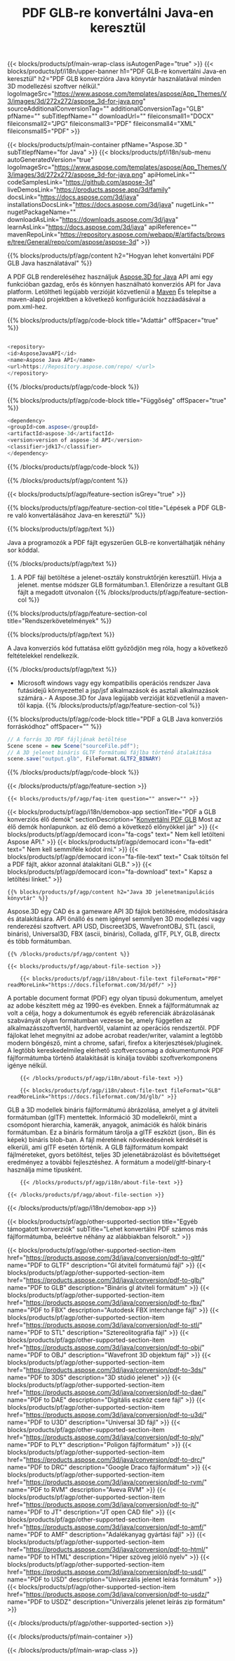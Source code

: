 ﻿---
title: PDF GLB-re konvertálni Java-en keresztül
weight: 530
url: /hu/java/conversion/pdf-to-glb/ 
description: Minta Java konverziós kód PDF formátumban GLB fájlba. Használja ezt a példakódot a PDF GLB-re történő konvertálásához bármely webes vagy asztali Java alapú alkalmazáson belül.
---
{{< blocks/products/pf/main-wrap-class isAutogenPage="true" >}}
{{< blocks/products/pf/i18n/upper-banner h1="PDF GLB-re konvertálni Java-en keresztül" h2="PDF GLB konverzióra Java könyvtár használatával minden 3D modellezési szoftver nélkül." logoImageSrc="https://www.aspose.com/templates/aspose/App_Themes/V3/images/3d/272x272/aspose_3d-for-java.png" sourceAdditionalConversionTag="" additionalConversionTag="GLB" pfName="" subTitlepfName="" downloadUrl="" fileiconsmall1="DOCX" fileiconsmall2="JPG" fileiconsmall3="PDF" fileiconsmall4="XML" fileiconsmall5="PDF" >}}

{{< blocks/products/pf/main-container pfName="Aspose.3D " subTitlepfName="for Java" >}}
{{< blocks/products/pf/i18n/sub-menu autoGeneratedVersion="true" logoImageSrc="https://www.aspose.com/templates/aspose/App_Themes/V3/images/3d/272x272/aspose_3d-for-java.png" apiHomeLink="" codeSamplesLink="https://github.com/aspose-3d" liveDemosLink="https://products.aspose.app/3d/family" docsLink="https://docs.aspose.com/3d/java" installationsDocsLink="https://docs.aspose.com/3d/java" nugetLink="" nugetPackageName="" downloadAsLink="https://downloads.aspose.com/3d/java" learnAsLink="https://docs.aspose.com/3d/java" apiReference="" mavenRepoLink="https://repository.aspose.com/webapp/#/artifacts/browse/tree/General/repo/com/aspose/aspose-3d" >}}

{{% blocks/products/pf/agp/content h2="Hogyan lehet konvertálni PDF GLB Java használatával" %}}

 A PDF GLB rendereléséhez használjuk
 [Aspose.3D for Java](https://products.aspose.com/3d/java) 
 API ami egy funkcióban gazdag, erős és könnyen használható konverziós API for Java platform. Letöltheti legújabb verzióját közvetlenül a
 [Maven](https://repository.aspose.com/webapp/#/artifacts/browse/tree/General/repo/com/aspose/aspose-3d) 
 És telepítse a maven-alapú projektben a következő konfigurációk hozzáadásával a pom.xml-hez.

{{% blocks/products/pf/agp/code-block title="Adattár" offSpacer="true" %}}

```cs

<repository>
<id>AsposeJavaAPI</id>
<name>Aspose Java API</name>
<url>https://Repository.aspose.com/repo/ </url>
</repository>


```

{{% /blocks/products/pf/agp/code-block %}}

{{% blocks/products/pf/agp/code-block title="Függőség" offSpacer="true" %}}

```cs
<dependency>
<groupId>com.aspose</groupId>
<artifactId>aspose-3d</artifactId>
<version>version of aspose-3d API</version>
<classifier>jdk17</classifier>
</dependency>


```

{{% /blocks/products/pf/agp/code-block %}}

{{% /blocks/products/pf/agp/content %}}

{{< blocks/products/pf/agp/feature-section isGrey="true" >}}

{{% blocks/products/pf/agp/feature-section-col title="Lépések a PDF GLB-re való konvertálásához Java-en keresztül" %}}

{{% blocks/products/pf/agp/text %}}

 Java a programozók a PDF fájlt egyszerűen GLB-re konvertálhatják néhány sor kóddal.

{{% /blocks/products/pf/agp/text %}}

1. A PDF fájl betöltése a jelenet-osztály konstruktőrjén keresztül1. Hívja a jelenet. mentse módszer GLB formátumban.1. Ellenőrizze a resultant GLB fájlt a megadott útvonalon
{{% /blocks/products/pf/agp/feature-section-col %}}

{{% blocks/products/pf/agp/feature-section-col title="Rendszerkövetelmények" %}}

{{% blocks/products/pf/agp/text %}}

 A Java konverziós kód futtatása előtt győződjön meg róla, hogy a következő feltételekkel rendelkezik.

{{% /blocks/products/pf/agp/text %}}

- Microsoft windows vagy egy kompatibilis operációs rendszer Java futásidejű környezettel a jsp/jsf alkalmazások és asztali alkalmazások számára.- A Aspose.3D for Java legújabb verzióját közvetlenül a maven-től kapja.
{{% /blocks/products/pf/agp/feature-section-col %}}

{{% blocks/products/pf/agp/code-block title="PDF a GLB Java konverziós forráskódhoz" offSpacer="" %}}

```cs
// A forrás 3D PDF fájljának betöltése
Scene scene = new Scene("sourceFile.pdf");
// A 3D jelenet bináris GLTF formátumú fájlba történő átalakítása
scene.save("output.glb", FileFormat.GLTF2_BINARY)

```

{{% /blocks/products/pf/agp/code-block %}}

{{< /blocks/products/pf/agp/feature-section >}}

    {{< blocks/products/pf/agp/faq-item question="" answer="" >}}
 

<!-- aboutfile Starts -->

{{< blocks/products/pf/agp/i18n/demobox-app sectionTitle="PDF a GLB konverziós élő demók" sectionDescription="[Konvertálni PDF GLB](https://products.aspose.app/3d/conversion/pdf-to-glb) Most az élő demók honlapunkon. az élő demó a következő előnyökkel jár" >}}
        {{< blocks/products/pf/agp/democard icon="fa-cogs" text=" Nem kell letölteni Aspose API." >}}
        {{< blocks/products/pf/agp/democard icon="fa-edit" text=" Nem kell semmiféle kódot írni." >}}
        {{< blocks/products/pf/agp/democard icon="fa-file-text" text=" Csak töltsön fel a PDF fájlt, akkor azonnal átalakítani GLB." >}}
        {{< blocks/products/pf/agp/democard icon="fa-download" text=" Kapsz a letöltési linket." >}}

    {{% blocks/products/pf/agp/content h2="Java 3D jelenetmanipulációs könyvtár" %}}

 Aspose.3D egy CAD és a gameware API 3D fájlok betöltésére, módosítására és átalakítására. API önálló és nem igényel semmilyen 3D modellezési vagy renderezési szoftvert. API USD, Discreet3DS, WavefrontOBJ, STL (ascii, bináris), Universal3D, FBX (ascii, bináris), Collada, glTF, PLY, GLB, directx és több formátumban. 



    {{% /blocks/products/pf/agp/content %}}

    {{< blocks/products/pf/agp/about-file-section >}}

        {{< blocks/products/pf/agp/i18n/about-file-text fileFormat="PDF" readMoreLink="https://docs.fileformat.com/3d/pdf/" >}}

A portable document format (PDF) egy olyan típusú dokumentum, amelyet az adobe készített még az 1990-es években. Ennek a fájlformátumnak az volt a célja, hogy a dokumentumok és egyéb referenciák ábrázolásának szabványát olyan formátumban vezesse be, amely független az alkalmazásszoftvertől, hardvertől, valamint az operációs rendszertől. PDF fájlokat lehet megnyitni az adobe acrobat reader/writer, valamint a legtöbb modern böngésző, mint a chrome, safari, firefox a kiterjesztések/pluginek. A legtöbb kereskedelmileg elérhető szoftvercsomag a dokumentumok PDF fájlformátumba történő átalakítását is kínálja további szoftverkomponens igénye nélkül.

        {{< /blocks/products/pf/agp/i18n/about-file-text >}}

        {{< blocks/products/pf/agp/i18n/about-file-text fileFormat="GLB" readMoreLink="https://docs.fileformat.com/3d/glb/" >}}

GLB a 3D modellek bináris fájlformátumú ábrázolása, amelyet a gl átviteli formátumban (glTF) mentettek. Információ 3D modellekről, mint a csomópont hierarchia, kamerák, anyagok, animációk és hálók bináris formátumban. Ez a bináris formátum tárolja a glTF eszközt (json,. Bin és képek) bináris blob-ban. A fájl méretének növekedésének kérdését is elkerüli, ami glTF esetén történik. A GLB fájlformátum kompakt fájlméreteket, gyors betöltést, teljes 3D jelenetábrázolást és bővítettséget eredményez a további fejlesztéshez. A formátum a model/gltf-binary-t használja mime típusként.


        {{< /blocks/products/pf/agp/i18n/about-file-text >}}

    {{< /blocks/products/pf/agp/about-file-section >}}

{{< /blocks/products/pf/agp/i18n/demobox-app >}}

<!-- aboutfile Ends -->

{{< blocks/products/pf/agp/other-supported-section title="Egyéb támogatott konverziók" subTitle="Lehet konvertálni PDF számos más fájlformátumba, beleértve néhány az alábbiakban felsorolt." >}}

{{< blocks/products/pf/agp/other-supported-section-item href="https://products.aspose.com/3d/java/conversion/pdf-to-gltf/" name="PDF to GLTF" description="Gl átviteli formátumú fájl" >}}
{{< blocks/products/pf/agp/other-supported-section-item href="https://products.aspose.com/3d/java/conversion/pdf-to-glb/" name="PDF to GLB" description="Bináris gl átviteli formátum" >}}
{{< blocks/products/pf/agp/other-supported-section-item href="https://products.aspose.com/3d/java/conversion/pdf-to-fbx/" name="PDF to FBX" description="Autodesk FBX interchange fájl" >}}
{{< blocks/products/pf/agp/other-supported-section-item href="https://products.aspose.com/3d/java/conversion/pdf-to-stl/" name="PDF to STL" description="Sztereolitográfia fájl" >}}
{{< blocks/products/pf/agp/other-supported-section-item href="https://products.aspose.com/3d/java/conversion/pdf-to-obj/" name="PDF to OBJ" description="Wavefront 3D objektum fájl" >}}
{{< blocks/products/pf/agp/other-supported-section-item href="https://products.aspose.com/3d/java/conversion/pdf-to-3ds/" name="PDF to 3DS" description="3D stúdió jelenet" >}}
{{< blocks/products/pf/agp/other-supported-section-item href="https://products.aspose.com/3d/java/conversion/pdf-to-dae/" name="PDF to DAE" description="Digitális eszköz csere fájl" >}}
{{< blocks/products/pf/agp/other-supported-section-item href="https://products.aspose.com/3d/java/conversion/pdf-to-u3d/" name="PDF to U3D" description="Universal 3D fájl" >}}
{{< blocks/products/pf/agp/other-supported-section-item href="https://products.aspose.com/3d/java/conversion/pdf-to-ply/" name="PDF to PLY" description="Poligon fájlformátum" >}}
{{< blocks/products/pf/agp/other-supported-section-item href="https://products.aspose.com/3d/java/conversion/pdf-to-drc/" name="PDF to DRC" description="Google Draco fájlformátum" >}}
{{< blocks/products/pf/agp/other-supported-section-item href="https://products.aspose.com/3d/java/conversion/pdf-to-rvm/" name="PDF to RVM" description="Aveva RVM" >}}
{{< blocks/products/pf/agp/other-supported-section-item href="https://products.aspose.com/3d/java/conversion/pdf-to-jt/" name="PDF to JT" description="JT open CAD file" >}}
{{< blocks/products/pf/agp/other-supported-section-item href="https://products.aspose.com/3d/java/conversion/pdf-to-amf/" name="PDF to AMF" description="Adalékanyag gyártási fájl" >}}
{{< blocks/products/pf/agp/other-supported-section-item href="https://products.aspose.com/3d/java/conversion/pdf-to-html/" name="PDF to HTML" description="Hiper szöveg jelölő nyelv" >}}
{{< blocks/products/pf/agp/other-supported-section-item href="https://products.aspose.com/3d/java/conversion/pdf-to-usd/" name="PDF to USD" description="Univerzális jelenet leírás formátum" >}}
{{< blocks/products/pf/agp/other-supported-section-item href="https://products.aspose.com/3d/java/conversion/pdf-to-usdz/" name="PDF to USDZ" description="Univerzális jelenet leírás zip formátum" >}}

{{< /blocks/products/pf/agp/other-supported-section >}}

{{< /blocks/products/pf/main-container >}}
    
{{< /blocks/products/pf/main-wrap-class >}}
